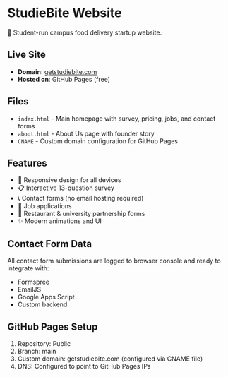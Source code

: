 # StudieBite Website

🍕 Student-run campus food delivery startup website.

## Live Site
- **Domain**: [getstudiebite.com](https://getstudiebite.com)
- **Hosted on**: GitHub Pages (free)

## Files
- `index.html` - Main homepage with survey, pricing, jobs, and contact forms
- `about.html` - About Us page with founder story
- `CNAME` - Custom domain configuration for GitHub Pages

## Features
- 📱 Responsive design for all devices
- 📋 Interactive 13-question survey
- 📞 Contact forms (no email hosting required)
- 💼 Job applications
- 🤝 Restaurant & university partnership forms
- ✨ Modern animations and UI

## Contact Form Data
All contact form submissions are logged to browser console and ready to integrate with:
- Formspree
- EmailJS  
- Google Apps Script
- Custom backend

## GitHub Pages Setup
1. Repository: Public
2. Branch: main
3. Custom domain: getstudiebite.com (configured via CNAME file)
4. DNS: Configured to point to GitHub Pages IPs
